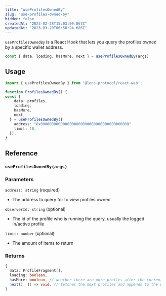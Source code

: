 ```yaml
---
title: "useProfilesOwnedBy"
slug: "use-profiles-owned-by"
hidden: false
createdAt: "2023-02-28T15:03:09.867Z"
updatedAt: "2023-03-20T06:58:24.686Z"
---
```

`useProfilesOwnedBy` is a React Hook that lets you query the profiles owned by a specific wallet address.

```typescript
const { data, loading, hasMore, next } = useProfilesOwnedBy(args)
```



## Usage

```typescript TypeScript
import { useProfilesOwnedBy } from '@lens-protocol/react-web';

function ProfilesOwnedBy() {
const {
    data: profiles,
    loading,
    hasMore,
    next,
  } = useProfilesOwnedBy({
    address: "0x0000000000000000000000000000000000000000"
    limit: 10,
  });
}
```



## Reference

### `useProfilesOwnedBy(args)`

### Parameters

`address: string` (required)

- The address to query for to view profiles owned

`observerId: string` (optional)

- The id of the profile who is running the query, usually the logged in/active profile

`limit: number` (optional)

- The amount of items to return

### Returns

```typescript
{
  data: ProfileFragment[],
  loading: boolean,
  hasMore: boolean, // whether there are more profles after the current batch
  next(): () => void, // fetches the next profiles and appends to the data
}
```